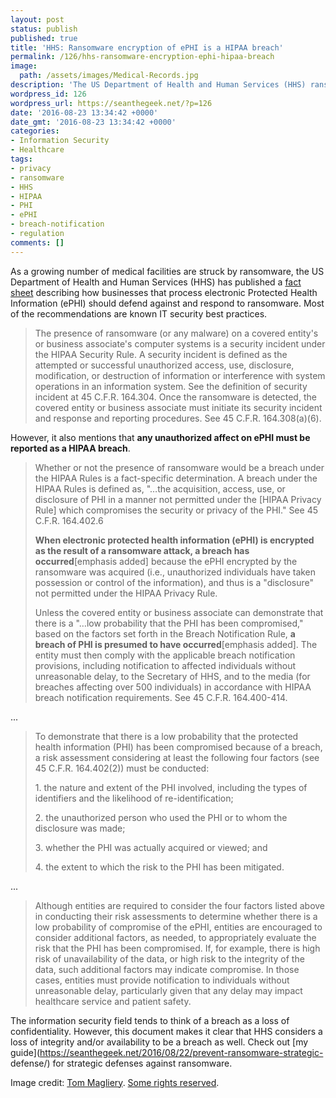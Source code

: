 ```yaml
---
layout: post
status: publish
published: true
title: 'HHS: Ransomware encryption of ePHI is a HIPAA breach'
permalink: /126/hhs-ransomware-encryption-ephi-hipaa-breach
image:
  path: /assets/images/Medical-Records.jpg
description: 'The US Department of Health and Human Services (HHS) ransomware fact sheet states that any unauthorized affect on ePHI is presumed to be a breach.'
wordpress_id: 126
wordpress_url: https://seanthegeek.net/?p=126
date: '2016-08-23 13:34:42 +0000'
date_gmt: '2016-08-23 13:34:42 +0000'
categories:
- Information Security
- Healthcare
tags:
- privacy
- ransomware
- HHS
- HIPAA
- PHI
- ePHI
- breach-notification
- regulation
comments: []
---
```

As a growing number of medical facilities are struck by ransomware, the US
Department of Health and Human Services (HHS) has published a [fact
sheet](https://www.hhs.gov/sites/default/files/RansomwareFactSheet.pdf)
describing how businesses that process electronic Protected Health Information
(ePHI) should defend against and respond to ransomware. Most of the
recommendations are known IT security best practices.

> The presence of ransomware (or any malware) on a covered entity's or
> business associate's computer systems is a security incident under the HIPAA
> Security Rule. A security incident is defined as the attempted or successful
> unauthorized access, use, disclosure, modification, or destruction of
> information or interference with system operations in an information system.
> See the definition of security incident at 45 C.F.R. 164.304. Once the
> ransomware is detected, the covered entity or business associate must
> initiate its security incident and response and reporting procedures. See 45
> C.F.R. 164.308(a)(6).

However, it also mentions that **any unauthorized affect on ePHI must be
reported as a HIPAA breach**.

> Whether or not the presence of ransomware would be a breach under the HIPAA
> Rules is a fact-specific determination. A breach under the HIPAA Rules is
> defined as, "…the acquisition, access, use, or disclosure of PHI in a manner
> not permitted under the [HIPAA Privacy Rule] which compromises the security
> or privacy of the PHI." See 45 C.F.R. 164.402.6
>
> **When electronic protected health information (ePHI) is encrypted as the
> result of a ransomware attack, a breach has occurred**[emphasis added]
> because the ePHI encrypted by the ransomware was acquired (i.e.,
> unauthorized individuals have taken possession or control of the
> information), and thus is a "disclosure" not permitted under the HIPAA
> Privacy Rule.
>
> Unless the covered entity or business associate can demonstrate that there
> is a "…low probability that the PHI has been compromised," based on the
> factors set forth in the Breach Notification Rule, **a breach of PHI is
> presumed to have occurred**[emphasis added]. The entity must then comply
> with the applicable breach notification provisions, including notification
> to affected individuals without unreasonable delay, to the Secretary of HHS,
> and to the media (for breaches affecting over 500 individuals) in accordance
> with HIPAA breach notification requirements. See 45 C.F.R. 164.400-414.

...

> To demonstrate that there is a low probability that the protected health
> information (PHI) has been compromised because of a breach, a risk
> assessment considering at least the following four factors (see 45 C.F.R.
> 164.402(2)) must be conducted:
>
> 1\. the nature and extent of the PHI involved, including the types of
> identifiers and the likelihood of re-identification;
>
> 2\. the unauthorized person who used the PHI or to whom the disclosure was
> made;
>
> 3\. whether the PHI was actually acquired or viewed; and
>
> 4\. the extent to which the risk to the PHI has been mitigated.

...

> Although entities are required to consider the four factors listed above in
> conducting their risk assessments to determine whether there is a low
> probability of compromise of the ePHI, entities are encouraged to consider
> additional factors, as needed, to appropriately evaluate the risk that the
> PHI has been compromised. If, for example, there is high risk of
> unavailability of the data, or high risk to the integrity of the data, such
> additional factors may indicate compromise. In those cases, entities must
> provide notification to individuals without unreasonable delay, particularly
> given that any delay may impact healthcare service and patient safety.

The information security field tends to think of a breach as a loss of
confidentiality. However, this document makes it clear that HHS considers a
loss of integrity and/or availability to be a breach as well. Check out [my
guide](https://seanthegeek.net/2016/08/22/prevent-ransomware-strategic-
defense/) for strategic defenses against ransomware.

Image credit: [Tom
Magliery](https://www.flickr.com/photos/mag3737/5841741742). [Some rights
reserved](https://creativecommons.org/licenses/by-nc-sa/2.0/).
